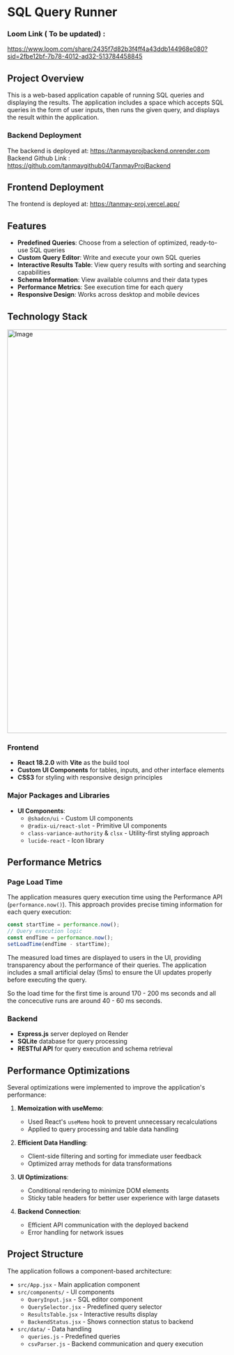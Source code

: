 # SQL Query Runner

### Loom Link ( To be updated) : 
https://www.loom.com/share/2435f7d82b3f4ff4a43ddb144968e080?sid=2fbe12bf-7b78-4012-ad32-513784458845

## Project Overview

This is a web-based application capable of running SQL queries and displaying the results. The application includes a space which accepts SQL queries in the form of user inputs, then runs the given query, and displays the result within the application.


### Backend Deployment
The backend is deployed at: https://tanmayprojbackend.onrender.com
Backend Github Link : https://github.com/tanmaygithub04/TanmayProjBackend

## Frontend Deployment 
The frontend is deployed at: https://tanmay-proj.vercel.app/

## Features

- **Predefined Queries**: Choose from a selection of optimized, ready-to-use SQL queries
- **Custom Query Editor**: Write and execute your own SQL queries
- **Interactive Results Table**: View query results with sorting and searching capabilities
- **Schema Information**: View available columns and their data types
- **Performance Metrics**: See execution time for each query
- **Responsive Design**: Works across desktop and mobile devices

## Technology Stack
<img width="927" alt="Image" src="https://github.com/user-attachments/assets/3ce1703c-ca93-4562-b467-3dc69c20db0b" />

### Frontend
- **React 18.2.0** with **Vite** as the build tool
- **Custom UI Components** for tables, inputs, and other interface elements
- **CSS3** for styling with responsive design principles

### Major Packages and Libraries
- **UI Components**:
  - `@shadcn/ui` - Custom UI components
  - `@radix-ui/react-slot` - Primitive UI components
  - `class-variance-authority` & `clsx` - Utility-first styling approach
  - `lucide-react` - Icon library


## Performance Metrics

### Page Load Time

The application measures query execution time using the Performance API (`performance.now()`). This approach provides precise timing information for each query execution:

```javascript
const startTime = performance.now();
// Query execution logic
const endTime = performance.now();
setLoadTime(endTime - startTime);
```

The measured load times are displayed to users in the UI, providing transparency about the performance of their queries. The application includes a small artificial delay (5ms) to ensure the UI updates properly before executing the query.

So the load time for the first time is around 170 - 200 ms seconds and all the concecutive runs are around 40 - 60 ms seconds.

### Backend
- **Express.js** server deployed on Render
- **SQLite** database for query processing
- **RESTful API** for query execution and schema retrieval

## Performance Optimizations

Several optimizations were implemented to improve the application's performance:

1. **Memoization with useMemo**:
   - Used React's `useMemo` hook to prevent unnecessary recalculations
   - Applied to query processing and table data handling

2. **Efficient Data Handling**:
   - Client-side filtering and sorting for immediate user feedback
   - Optimized array methods for data transformations

3. **UI Optimizations**:
   - Conditional rendering to minimize DOM elements
   - Sticky table headers for better user experience with large datasets

4. **Backend Connection**:
   - Efficient API communication with the deployed backend
   - Error handling for network issues

## Project Structure

The application follows a component-based architecture:

- `src/App.jsx` - Main application component
- `src/components/` - UI components
  - `QueryInput.jsx` - SQL editor component
  - `QuerySelector.jsx` - Predefined query selector
  - `ResultsTable.jsx` - Interactive results display
  - `BackendStatus.jsx` - Shows connection status to backend
- `src/data/` - Data handling
  - `queries.js` - Predefined queries
  - `csvParser.js` - Backend communication and query execution
